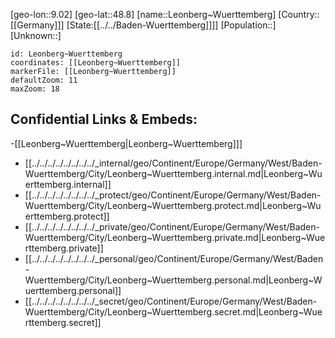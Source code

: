 ﻿---
location: [48.8,9.02]
mapzoom: [7,12] 
mapmarker: city 
type: City
tags:
- geo/City


SpocWebEntityId: 31948
isDeleted: false
confidential: public

---
[geo-lon::9.02]
[geo-lat::48.8]
[name::Leonberg~Wuerttemberg]
[Country::[[Germany]]]
[State:[[../../Baden-Wuerttemberg]]]]
[Population::]
[Unknown::]


```leaflet
id: Leonberg~Wuerttemberg
coordinates: [[Leonberg~Wuerttemberg]]
markerFile: [[Leonberg~Wuerttemberg]]
defaultZoom: 11 
maxZoom: 18
```


## Confidential Links & Embeds: 
-[[Leonberg~Wuerttemberg|Leonberg~Wuerttemberg]]] 
- [[../../../../../../../../_internal/geo/Continent/Europe/Germany/West/Baden-Wuerttemberg/City/Leonberg~Wuerttemberg.internal.md|Leonberg~Wuerttemberg.internal]] 
- [[../../../../../../../../_protect/geo/Continent/Europe/Germany/West/Baden-Wuerttemberg/City/Leonberg~Wuerttemberg.protect.md|Leonberg~Wuerttemberg.protect]] 
- [[../../../../../../../../_private/geo/Continent/Europe/Germany/West/Baden-Wuerttemberg/City/Leonberg~Wuerttemberg.private.md|Leonberg~Wuerttemberg.private]] 
- [[../../../../../../../../_personal/geo/Continent/Europe/Germany/West/Baden-Wuerttemberg/City/Leonberg~Wuerttemberg.personal.md|Leonberg~Wuerttemberg.personal]] 
- [[../../../../../../../../_secret/geo/Continent/Europe/Germany/West/Baden-Wuerttemberg/City/Leonberg~Wuerttemberg.secret.md|Leonberg~Wuerttemberg.secret]] 
